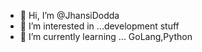 - 👋 Hi, I’m @JhansiDodda
- 👀 I’m interested in ...development stuff
- 🌱 I’m currently learning ... GoLang,Python

<!---
JhansiDodda/JhansiDodda is a ✨ special ✨ repository because its `README.md` (this file) appears on your GitHub profile.
You can click the Preview link to take a look at your changes.
--->
